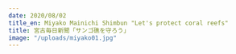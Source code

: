 ```yaml
---
date: 2020/08/02
title_en: Miyako Mainichi Shimbun "Let's protect coral reefs"
title: 宮古毎日新聞「サンゴ礁を守ろう」
image: "/uploads/miyako01.jpg"
---
```

